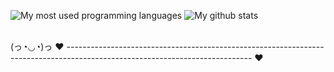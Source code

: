 
 
![My most used programming languages](https://github-readme-stats.vercel.app/api/top-langs/?username=0rlanne)
![My github stats](https://github-readme-stats.vercel.app/api?username=0rlanne&count_private=true) 

<br>
(っ◔◡◔)っ ♥ ---------------------------------------------------------------------------------------------------------------------------- ♥
